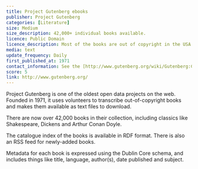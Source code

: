 ```yaml
---
title: Project Gutenberg ebooks
publisher: Project Gutenberg
categories: [Literature]
size: Medium
size_description: 42,000+ individual books available.
licence: Public Domain
licence_description: Most of the books are out of copyright in the USA. Other jurisdictions may vary.
media: text
update_frequency: Daily
first_published_at: 1971
contact_information: See the [http://www.gutenberg.org/wiki/Gutenberg:Contact_Information](Project Gutenberg contact information) page.
score: 5
link: http://www.gutenberg.org/
---
```


Project Gutenberg is one of the oldest open data projects on the web. Founded in 1971, it uses volunteers to transcribe out-of-copyright books and makes them available as text files to download.

There are now over 42,000 books in their collection, including classics like Shakespeare, Dickens and Arthur Conan Doyle.

The catalogue index of the books is available in RDF format. There is also an RSS feed for newly-added books.

Metadata for each book is expressed using the Dublin Core schema, and includes things like title, language, author(s), date published and subject.

